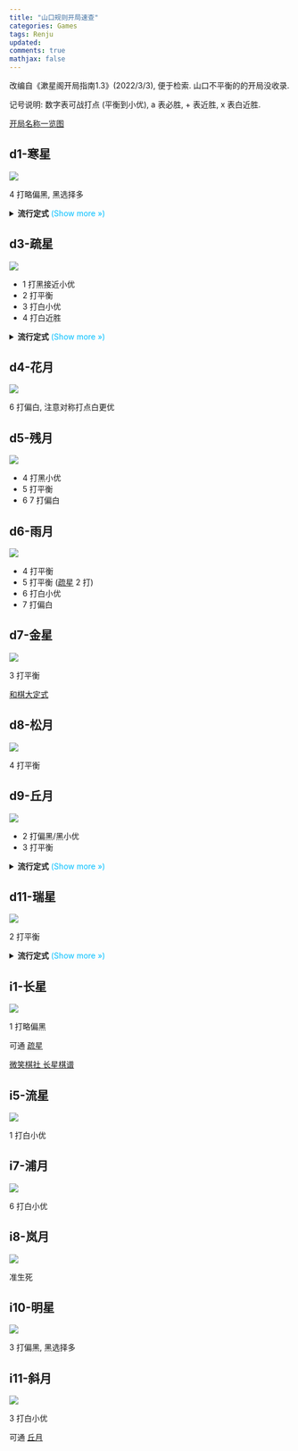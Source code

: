 ```yaml
---
title: "山口规则开局速查"
categories: Games
tags: Renju
updated: 
comments: true
mathjax: false
---
```


改编自《漱星阁开局指南1.3》(2022/3/3), 便于检索. 山口不平衡的的开局没收录.

记号说明: 数字表可战打点 (平衡到小优), a 表必胜, + 表近胜, x 表白近胜.

[开局名称一览图](http://iroha.poloa.net/ref/07_02.html)

<!-- more -->

## d1-寒星

![](https://shiina18.github.io/assets/posts/images/434535520231991.png)

4 打略偏黑, 黑选择多


<details><summary><b>流行定式</b><font color="deepskyblue"> (Show more &raquo;)</font></summary>
<p><img alt="" src="https://shiina18.github.io/assets/posts/images/371830122240231.png" /></p>
<ul>
<li><a href="https://www.bilibili.com/video/BV1oq4y1V7wV">2021 年锦标赛第一轮棋评</a></li>
<li><a href="https://mp.weixin.qq.com/s/EY9oQO0r-7XOmmuXNUu8Iw">微笑棋社 寒星</a></li>
</ul></details>

## d3-疏星

![](https://shiina18.github.io/assets/posts/images/131455720247475.png)

- 1 打黑接近小优
- 2 打平衡
- 3 打白小优
- 4 打白近胜

<details><summary><b>流行定式</b><font color="deepskyblue"> (Show more &raquo;)</font></summary>
<p><img alt="" src="https://shiina18.github.io/assets/posts/images/127725321239229.png" /></p>
<p><a href="https://mp.weixin.qq.com/s/rzLFH-qNyEpD2IH9036abg">微笑棋社 疏星一打</a></p></details>

## d4-花月

![](https://shiina18.github.io/assets/posts/images/560670021244977.png)

6 打偏白, 注意对称打点白更优

## d5-残月

![](https://shiina18.github.io/assets/posts/images/84570321226218.png)

- 4 打黑小优
- 5 打平衡
- 6 7 打偏白

## d6-雨月

![](https://shiina18.github.io/assets/posts/images/580150721243794.png)

- 4 打平衡
- 5 打平衡 ([疏星](#d3-疏星) 2 打)
- 6 打白小优
- 7 打偏白

## d7-金星

![](https://shiina18.github.io/assets/posts/images/489531021237340.png)

3 打平衡

[和棋大定式](https://www.bilibili.com/video/BV1ua4y1Y7fr)

## d8-松月

![](https://shiina18.github.io/assets/posts/images/455921221230474.png)

4 打平衡

## d9-丘月

![](https://shiina18.github.io/assets/posts/images/412731321221004.png)

- 2 打偏黑/黑小优
- 3 打平衡

<details><summary><b>流行定式</b><font color="deepskyblue"> (Show more &raquo;)</font></summary>
<p><img alt="" src="https://shiina18.github.io/assets/posts/images/525054621220805.png" /></p>
<p><a href="https://www.bilibili.com/video/BV13p4y1v7gT">2020 年世界青少年五子棋锦标赛有禁第 9 轮</a></p></details>

## d11-瑞星

![](https://shiina18.github.io/assets/posts/images/282303621224415.png)

2 打平衡

<details><summary><b>流行定式</b><font color="deepskyblue"> (Show more &raquo;)</font></summary>
<p><img alt="" src="https://shiina18.github.io/assets/posts/images/387014821237934.png" /></p>
<p>经典前十手, 其他 11 乏力</p>
<p><a href="https://www.bilibili.com/video/BV1n7411r7vJ">和棋大定式</a></p></details>

## i1-长星

![](https://shiina18.github.io/assets/posts/images/309061621223508.png)

1 打略偏黑

可通 [疏星](#d3-疏星)

[微笑棋社 长星棋谱](https://mp.weixin.qq.com/s/EbAYtuHEXonP0fsaWOTFLQ)

## i5-流星

![](https://shiina18.github.io/assets/posts/images/219963021235117.png)

1 打白小优

## i7-浦月

![](https://shiina18.github.io/assets/posts/images/444232421225340.png)

6 打白小优

## i8-岚月

![](https://shiina18.github.io/assets/posts/images/30644121220666.png)

准生死

## i10-明星

![](https://shiina18.github.io/assets/posts/images/403262721225949.png)

3 打偏黑, 黑选择多

## i11-斜月

![](https://shiina18.github.io/assets/posts/images/76572221232455.png)

3 打白小优

可通 [丘月](#d9-丘月)

